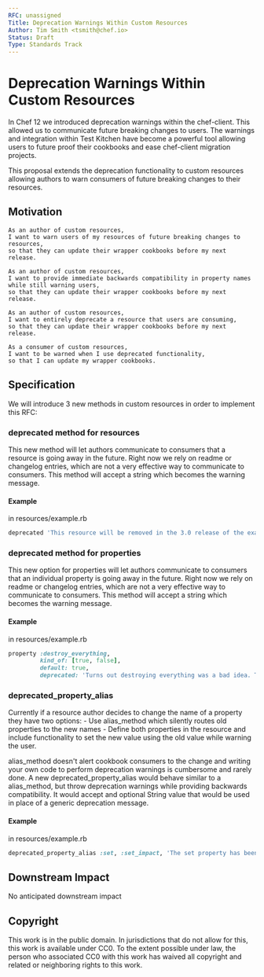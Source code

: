 ```yaml
---
RFC: unassigned
Title: Deprecation Warnings Within Custom Resources
Author: Tim Smith <tsmith@chef.io>
Status: Draft
Type: Standards Track
---
```


# Deprecation Warnings Within Custom Resources

In Chef 12 we introduced deprecation warnings within the chef-client. This allowed us to communicate future breaking changes to users. The warnings and integration within Test Kitchen have become a powerful tool allowing users to future proof their cookbooks and ease chef-client migration projects.

This proposal extends the deprecation functionality to custom resources allowing authors to warn consumers of future breaking changes to their resources.

## Motivation

    As an author of custom resources,
    I want to warn users of my resources of future breaking changes to resources,
    so that they can update their wrapper cookbooks before my next release.

	As an author of custom resources,
    I want to provide immediate backwards compatibility in property names while still warning users,
    so that they can update their wrapper cookbooks before my next release.

	As an author of custom resources,
    I want to entirely deprecate a resource that users are consuming,
    so that they can update their wrapper cookbooks before my next release.

	As a consumer of custom resources,
    I want to be warned when I use deprecated functionality,
    so that I can update my wrapper cookbooks.

## Specification

We will introduce 3 new methods in custom resources in order to implement this RFC:

### deprecated method for resources

This new method will let authors communicate to consumers that a resource is going away in the future. Right now we rely on readme or changelog entries, which are not a very effective way to communicate to consumers. This method will accept a string which becomes the warning message.

#### Example

in resources/example.rb

```ruby
deprecated 'This resource will be removed in the 3.0 release of the example cookbook in April 2018. You should use example_ng instead. See the readme for additional information.'
```

### deprecated method for properties

This new option for properties will let authors communicate to consumers that an individual property is going away in the future. Right now we rely on readme or changelog entries, which are not a very effective way to communicate to consumers. This method will accept a string which becomes the warning message.

#### Example

in resources/example.rb

```ruby
property :destroy_everything, 
         kind_of: [true, false], 
         default: true, 
         deprecated: 'Turns out destroying everything was a bad idea. This property will be removed in the 3.0 release of this cookbook in April 2018 and will throw an error if set at that time.'
```

### deprecated_property_alias

Currently if a resource author decides to change the name of a property they have two options: 
	- Use alias_method which silently routes old properties to the new names
	- Define both properties in the resource and include functionality to set the new value using the old value while warning the user.

alias_method doesn't alert cookbook consumers to the change and writing your own code to perform deprecation warnings is cumbersome and rarely done. A new deprecated_property_alias would behave similar to a alias_method, but throw deprecation warnings while providing backwards compatibility. It would accept and optional String value that would be used in place of a generic deprecation message.

#### Example

in resources/example.rb

```ruby
deprecated_property_alias :set, :set_impact, 'The set property has been renamed to set_impact. Set will be removed from this cookbook in the next release in April 2018.'
```

## Downstream Impact

No anticipated downstream impact

## Copyright

This work is in the public domain. In jurisdictions that do not allow for this,
this work is available under CC0. To the extent possible under law, the person
who associated CC0 with this work has waived all copyright and related or
neighboring rights to this work.

